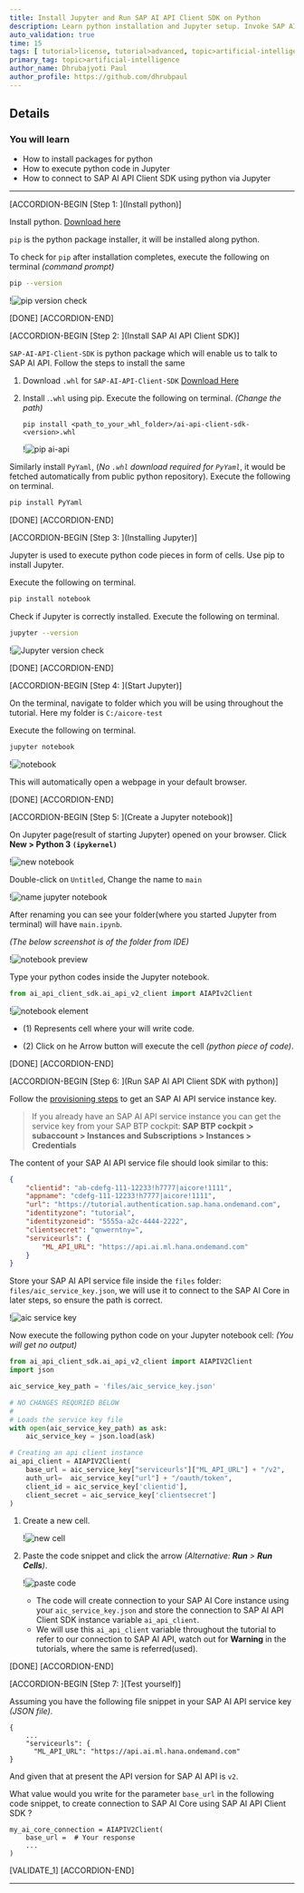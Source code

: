 ```yaml
---
title: Install Jupyter and Run SAP AI API Client SDK on Python
description: Learn python installation and Jupyter setup. Invoke SAP AI API Client SDK.
auto_validation: true
time: 15
tags: [ tutorial>license, tutorial>advanced, topic>artificial-intelligence, topic>machine-learning, products>sap-business-technology-platform ]
primary_tag: topic>artificial-intelligence
author_name: Dhrubajyoti Paul
author_profile: https://github.com/dhrubpaul
---
```



## Details
### You will learn
  - How to install packages for python
  - How to execute python code in Jupyter
  - How to connect to SAP AI API Client SDK using python via Jupyter

---

[ACCORDION-BEGIN [Step 1: ](Install python)]

Install python. [Download here](https://www.python.org/downloads/)

`pip` is the python package installer, it will be installed along python.

To check for `pip` after installation completes,
execute the following on terminal *(command prompt)*

```BASH
pip --version
```

!![pip version check](img/jupyter/pip.png)

[DONE]
[ACCORDION-END]

[ACCORDION-BEGIN [Step 2: ](Install SAP AI API Client SDK)]

`SAP-AI-API-Client-SDK`  is python package which will enable us to talk to SAP AI API.
Follow the steps to install the same

1. Download `.whl` for `SAP-AI-API-Client-SDK` [Download Here](https://developers.sap.com/trials-downloads.html?search=AI+Core)

2. Install .`.whl` using pip. Execute the following on terminal. *(Change the path)*

    ```BASH[1]
    pip install <path_to_your_whl_folder>/ai-api-client-sdk-<version>.whl
    ```
    !![pip ai-api](img/pip/ai-api.png)

Similarly install `PyYaml`, (*No `.whl` download required for `PyYaml`*, it would be fetched automatically from public python repository). Execute the following on terminal.

```BASH
pip install PyYaml
```

[DONE]
[ACCORDION-END]


[ACCORDION-BEGIN [Step 3: ](Installing Jupyter)]

Jupyter is used to execute python code pieces in form of cells. Use pip to install Jupyter.

Execute the following on terminal.

```BASH
pip install notebook
```

Check if Jupyter is correctly installed. Execute the following on terminal.

```BASH
jupyter --version
```

!![Jupyter version check](img/jupyter/jupy.png)

[DONE]
[ACCORDION-END]

[ACCORDION-BEGIN [Step 4: ](Start Jupyter)]

On the terminal, navigate to folder which you will be using throughout the tutorial. Here my folder is `C:/aicore-test`

Execute the following on terminal.

```BASH
jupyter notebook
```

!![notebook](img/jupyter/notebook.png)

This will automatically open a webpage in your default browser.


[DONE]
[ACCORDION-END]

[ACCORDION-BEGIN [Step 5: ](Create a Jupyter notebook)]

On Jupyter page(result of starting Jupyter) opened on your browser. Click **New > Python 3 `(ipykernel)`**

!![new notebook](img/jupyter/new.png)

Double-click on `Untitled`, Change the name to `main`  

!![name jupyter notebook](img/jupyter/name-notebook.png)

After renaming you can see your folder(where you started Jupyter from terminal) will have `main.ipynb`.

*(The below screenshot is of the folder from IDE)*

!![notebook preview](img/jupyter/preview.png)

Type your python codes inside the Jupyter notebook.

```PYTHON
from ai_api_client_sdk.ai_api_v2_client import AIAPIv2Client
```

!![notebook element](img/jupyter/cell.png)  

- (1) Represents cell where your will write code.

- (2) Click on he Arrow button will execute the cell *(python piece of code)*.

[DONE]
[ACCORDION-END]

[ACCORDION-BEGIN [Step 6: ](Run SAP AI API Client SDK with python)]


Follow the [provisioning steps](https://help.sap.com/viewer/product/AI_CORE/CLOUD/en-US) to get an SAP AI API service instance key.

> If you already have an SAP AI API service instance you can get the service key from your SAP BTP cockpit:
**SAP BTP cockpit > subaccount > Instances and Subscriptions > Instances > Credentials**

The content of your SAP AI API service file should look similar to this:

```JSON
{
    "clientid": "ab-cdefg-111-12233!h7777|aicore!1111",
    "appname": "cdefg-111-12233!h7777|aicore!1111",
    "url": "https://tutorial.authentication.sap.hana.ondemand.com",
    "identityzone": "tutorial",
    "identityzoneid": "5555a-a2c-4444-2222",
    "clientsecret": "qnwerntny=",
    "serviceurls": {
        "ML_API_URL": "https://api.ai.ml.hana.ondemand.com"
    }
}
```

Store your SAP AI API service file inside the `files` folder: `files/aic_service_key.json`, we will use it to connect to the SAP AI Core in later steps, so ensure the path is correct.                    

!![aic service key](img/pip/aic_service_key.png)

Now execute the following python code on your Jupyter notebook cell: *(You will get no output)*

```PYTHON
from ai_api_client_sdk.ai_api_v2_client import AIAPIV2Client
import json

aic_service_key_path = 'files/aic_service_key.json'

# NO CHANGES REQURIED BELOW
#
# Loads the service key file
with open(aic_service_key_path) as ask:
    aic_service_key = json.load(ask)

# Creating an api client instance
ai_api_client = AIAPIV2Client(
    base_url = aic_service_key["serviceurls"]["ML_API_URL"] + "/v2",
    auth_url=  aic_service_key["url"] + "/oauth/token",
    client_id = aic_service_key['clientid'],
    client_secret = aic_service_key['clientsecret']
)
```

1. Create a new cell.

    !![new cell](img/jupyter/new-cell.png)

2. Paste the code snippet and click the arrow *(Alternative: **Run** > **Run Cells**)*.

    !![paste code](img/jupyter/paste-code.png)

    - The code will create connection to your SAP AI Core instance using your `aic_service_key.json` and store the connection to SAP AI API Client SDK instance variable `ai_api_client`.
    - We will use this `ai_api_client` variable  throughout the tutorial to refer to our connection to SAP AI API, watch out for **Warning** in the tutorials, where the same is referred(used).


[DONE]
[ACCORDION-END]


[ACCORDION-BEGIN [Step 7: ](Test yourself)]

Assuming you have the following file snippet in your SAP AI API service key *(JSON file)*.

```
{
    ...
    "serviceurls": {
      "ML_API_URL": "https://api.ai.ml.hana.ondemand.com"
}
```
And given that at present the API version for SAP AI API is `v2`.

What value would you write for the parameter `base_url` in the following code snippet, to create connection to SAP AI Core using SAP AI API Client SDK ?

```PYTHON[2]
my_ai_core_connection = AIAPIV2Client(
    base_url =  # Your response
    ...
)
```

[VALIDATE_1]
[ACCORDION-END]

---
